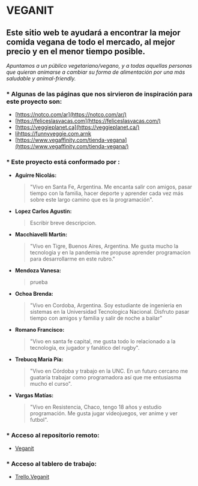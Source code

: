 
# VEGANIT

## **Este sitio web te ayudará a encontrar la mejor comida vegana de todo el mercado, al mejor precio y en el menor tiempo posible.**

 *Apuntamos a un público vegetariano/vegano, y a todas aquellas personas que quieran animarse a cambiar su forma de alimentación por una más saludable y animal-friendly.*
 
### * Algunas de las páginas que nos sirvieron de inspiración para este proyecto son:

- [https://notco.com/ar](https://notco.com/ar/)
- [https://feliceslasvacas.com](https://feliceslasvacas.com/)
- [https://veggieplanet.ca](https://veggieplanet.ca/)
- [lihttps://funnyveggie.com.arnk](https://funnyveggie.com.ar/)
- [https://www.vegaffinity.com/tienda-vegana](https://www.vegaffinity.com/tienda-vegana/)

### * Este proyecto está conformado por :

 - **Aguirre Nicolás:**
	>"Vivo en Santa Fe, Argentina. Me encanta salir con amigos, pasar tiempo con la familia, hacer deporte y aprender cada vez más sobre este largo camino que es la programación".
 - **Lopez Carlos Agustin:**
	>Escribir breve descripcion.
 - **Macchiavelli Martin:**
	>"Vivo en Tigre, Buenos Aires, Argentina. Me gusta mucho la tecnologia y en la pandemia me propuse aprender programacion para desarrollarme en este rubro."
 - **Mendoza Vanesa:**
	>prueba
 - **Ochoa Brenda:** 
	>"Vivo en Cordoba, Argentina. Soy estudiante de ingenieria en sistemas en la Universidad Tecnologica Nacional. Disfruto pasar tiempo con amigos y familia y salir de noche a bailar" 
 - **Romano Francisco:**
	>"Vivo en santa fe capital, me gusta todo lo relacionado a la tecnología, ex jugador y fanático del rugby".
 - **Trebucq María Pía:**
	>"Vivo en Córdoba y trabajo en la UNC. En un futuro cercano me guataría trabajar como programadora así que me entusiasma mucho el curso".
 - **Vargas Matías:**
	>"Vivo en Resistencia, Chaco, tengo 18 años y estudio programación. Me gusta jugar videojuegos, ver anime y ver futbol".

### * Acceso al repositorio remoto:
- [Veganit](https://github.com/PiaTcq/veganit.git/)

### * Acceso al tablero de trabajo:
- [Trello.Veganit](https://trello.com/invite/b/rKm9l1Vj/ATTI9a28ddf3c7143abf42940262c3be8848E536452A/veganit/)